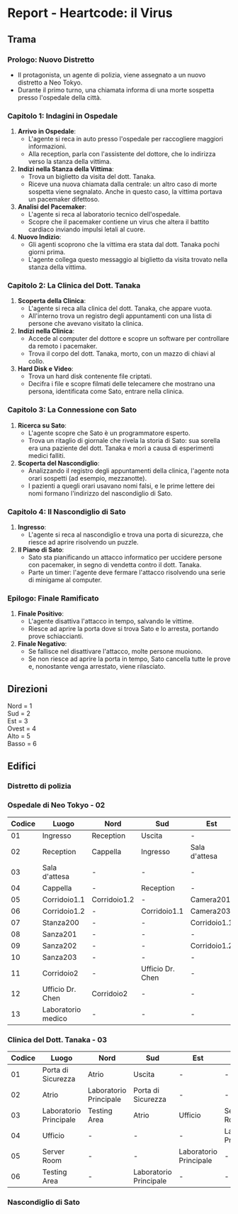 # Report - Heartcode: il Virus

## Trama

### **Prologo**: Nuovo Distretto
- Il protagonista, un agente di polizia, viene assegnato a un nuovo distretto a Neo Tokyo.
- Durante il primo turno, una chiamata informa di una morte sospetta presso l'ospedale della città.

### **Capitolo 1**: Indagini in Ospedale
1. **Arrivo in Ospedale**:
    - L'agente si reca in auto presso l'ospedale per raccogliere maggiori informazioni.
    - Alla reception, parla con l'assistente del dottore, che lo indirizza verso la stanza della vittima.
2. **Indizi nella Stanza della Vittima**:
    - Trova un biglietto da visita del dott. Tanaka.
    - Riceve una nuova chiamata dalla centrale: un altro caso di morte sospetta viene segnalato. Anche in questo caso, la vittima portava un pacemaker difettoso.
3. **Analisi del Pacemaker**:
    - L'agente si reca al laboratorio tecnico dell'ospedale.
    - Scopre che il pacemaker contiene un virus che altera il battito cardiaco inviando impulsi letali al cuore.
4. **Nuovo Indizio**:
    - Gli agenti scoprono che la vittima era stata dal dott. Tanaka pochi giorni prima.
    - L'agente collega questo messaggio al biglietto da visita trovato nella stanza della vittima.

### **Capitolo 2**: La Clinica del Dott. Tanaka
1. **Scoperta della Clinica**:
    - L'agente si reca alla clinica del dott. Tanaka, che appare vuota.
    - All'interno trova un registro degli appuntamenti con una lista di persone che avevano visitato la clinica.
2. **Indizi nella Clinica**:
    - Accede al computer del dottore e scopre un software per controllare da remoto i pacemaker.
    - Trova il corpo del dott. Tanaka, morto, con un mazzo di chiavi al collo.
3. **Hard Disk e Video**:
    - Trova un hard disk contenente file criptati.
    - Decifra i file e scopre filmati delle telecamere che mostrano una persona, identificata come Sato, entrare nella clinica.

### **Capitolo 3**: La Connessione con Sato
1. **Ricerca su Sato**:
    - L'agente scopre che Sato è un programmatore esperto.
    - Trova un ritaglio di giornale che rivela la storia di Sato: sua sorella era una paziente del dott. Tanaka e morì a causa di esperimenti medici falliti.
2. **Scoperta del Nascondiglio**:
    - Analizzando il registro degli appuntamenti della clinica, l'agente nota orari sospetti (ad esempio, mezzanotte).
    - I pazienti a quegli orari usavano nomi falsi, e le prime lettere dei nomi formano l'indirizzo del nascondiglio di Sato.

### **Capitolo 4**: Il Nascondiglio di Sato
1. **Ingresso**:
    - L'agente si reca al nascondiglio e trova una porta di sicurezza, che riesce ad aprire risolvendo un puzzle.
2. **Il Piano di Sato**:
    - Sato sta pianificando un attacco informatico per uccidere persone con pacemaker, in segno di vendetta contro il dott. Tanaka.
    - Parte un timer: l'agente deve fermare l'attacco risolvendo una serie di minigame al computer.

### **Epilogo**: Finale Ramificato
1. **Finale Positivo**:
    - L'agente disattiva l'attacco in tempo, salvando le vittime.
    - Riesce ad aprire la porta dove si trova Sato e lo arresta, portando prove schiaccianti.
2. **Finale Negativo**:
    - Se fallisce nel disattivare l'attacco, molte persone muoiono.
    - Se non riesce ad aprire la porta in tempo, Sato cancella tutte le prove e, nonostante venga arrestato, viene rilasciato.

## Direzioni
Nord = 1  
Sud = 2  
Est = 3  
Ovest = 4  
Alto = 5  
Basso = 6

## Edifici
### Distretto di polizia

### Ospedale di Neo Tokyo - 02
|Codice|Luogo|Nord|Sud|Est|Ovest|Alto|Basso|
|--|--|--|--|--|--|--|--|
|01|Ingresso|Reception|Uscita|-|-|-|-|
|02|Reception|Cappella|Ingresso|Sala d'attesa|-|Corridoio1.1|-|
|03|Sala d'attesa|-|-|-|Reception|-|-|
|04|Cappella|-|Reception|-|-|-|-|
|05|Corridoio1.1|Corridoio1.2|-|Camera201|Camera200|-|Reception|
|06|Corridoio1.2|-|Corridoio1.1|Camera203|Camera202|Corridoio2|-|
|07|Stanza200|-|-|Corridoio1.1|-|-|-|
|08|Sanza201|-|-|-|Corridoio1.1|-|-|
|09|Sanza202|-|-|Corridoio1.2|-|-|-|
|10|Sanza203|-|-|-|Corridoio1.2|-|-|
|11|Corridoio2|-|Ufficio Dr. Chen|-|-|-|Corridoio1.2|
|12|Ufficio Dr. Chen|Corridoio2|-|-|-|-|-|
|13|Laboratorio medico|-|-|-|Corridoio2|-|-|

### Clinica del Dott. Tanaka - 03
|Codice|Luogo|Nord|Sud|Est|Ovest|Alto|Basso|
|--|--|--|--|--|--|--|--|
|01|Porta di Sicurezza|Atrio|Uscita|-|-|-|-|
|02|Atrio|Laboratorio Principale|Porta di Sicurezza|-|-|-|-|
|03|Laboratorio Principale|Testing Area|Atrio|Ufficio|Server Room|-|-|
|04|Ufficio|-|-|-|Laboratorio Principale|-|-|
|05|Server Room|-|-|Laboratorio Principale|-|-|-|
|06|Testing Area|-|Laboratorio Principale|-|-|-|-|

### Nascondiglio di Sato
